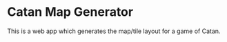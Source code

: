 # Catan Map Generator

This is a web app which generates the map/tile layout for a game of Catan. 


